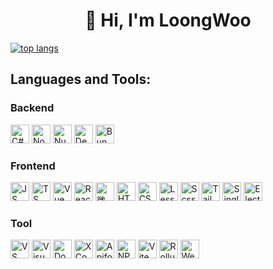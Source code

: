 # <center> 👏 Hi, I'm LoongWoo

[![top langs](https://github-readme-stats.vercel.app/api/top-langs/?username=long-woo&layout=compact)](https://github-readme-stats.vercel.app/api/top-langs/?username=long-woo&layout=compact)

## Languages and Tools:

### Backend

<img src="https://upload.wikimedia.org/wikipedia/commons/d/d2/C_Sharp_Logo_2023.svg" width="30px" height="30px" alt="C#" title="C#" /> <img src="https://nodejs.org/static/images/favicons/favicon.png" width="30px" height="30px" alt="NodeJS" title="NodeJS" /> <img src="https://nuxt.com/icon.png" width="30px" height="30px" alt="NuxtJS" title="NuxtJS" /> <img src="https://deno.com/logo.svg" width="30px" height="30px" alt="Deno" title="Deno" /> <img src="https://bun.sh/logo-square.jpg" width="30px" height="30px" alt="Bun" title="Bun" />

### Frontend

<img src="https://upload.wikimedia.org/wikipedia/commons/6/6a/JavaScript-logo.png" width="30px" height="30px" alt="JS" title="JS" /> <img src="https://upload.wikimedia.org/wikipedia/commons/4/4c/Typescript_logo_2020.svg" width="30px" height="30px" alt="TS" title="TS" /> <img src="https://vuejs.org/images/logo.png" width="30px" height="30px" alt="Vue" title="Vue" /> <img src="https://react.dev/favicon.ico" width="30px" height="30px" alt="React" title="React" /> <img src="https://upload.wikimedia.org/wikipedia/zh/6/61/Wechat_mini_programs_logo.svg" height="30px" alt="微信小程序" title="微信小程序" /> <img src="https://upload.wikimedia.org/wikipedia/commons/6/61/HTML5_logo_and_wordmark.svg" width="30px" height="30px" alt="HTML" title="HTML" /> <img src="https://upload.wikimedia.org/wikipedia/commons/6/62/CSS3_logo.svg" width="30px" height="30px" alt="CSS" title="CSS" /> <img src="https://upload.wikimedia.org/wikipedia/commons/8/81/LESS_Logo.svg" height="30px" alt="Less" title="Less" /> <img src="https://sass-lang.com/assets/img/styleguide/seal-color.png" width="30px" height="30px" alt="Scss" title="Scss" /> <img src="https://tailwindcss.com/_next/static/media/tailwindcss-mark.3c5441fc7a190fb1800d4a5c7f07ba4b1345a9c8.svg" width="30px" height="30px" alt="Tailwind CSS" title="Tailwind CSS" /> <img src="https://single-spa.js.org/img/single-spa-mark-magenta.svg" width="30px" height="30px" alt="Single SPA" title="Single SPA" /> <img src="https://www.electronjs.org/assets/img/logo.svg" width="30px" height="30px" alt="Electron" title="Electron" />

### Tool

<img src="https://code.visualstudio.com/favicon.ico" width="30px" height="30px" alt="VS Code" title="VS Code" /> <img src="https://upload.wikimedia.org/wikipedia/commons/2/2c/Visual_Studio_Icon_2022.svg" width="30px" height="30px" alt="Visual Studio" title="Visual Studio" /> <img src="https://www.docker.com/wp-content/uploads/2024/02/cropped-docker-logo-favicon-32x32.png" width="30px" height="30px" alt="Docker" title="Docker" /> <img src="https://upload.wikimedia.org/wikipedia/en/5/56/Xcode_14_icon.png" width="30px" height="30px" alt="XCode" title="XCode" /> <img src="https://apifox.com/favicon.ico" width="30px" height="30px" alt="Apifox" title="Apifox" /> <img src="https://static-production.npmjs.com/b0f1a8318363185cc2ea6a40ac23eeb2.png" width="30px" height="30px" alt="NPM" title="NPM" /> <img src="https://vitejs.dev/logo-with-shadow.png" width="30px" height="30px" alt="Vite" title="Vite" /> <img src="https://rollupjs.org/rollup-logo.svg" width="30px" height="30px" alt="Rollup" title="Rollup" /> <img src="https://webpack.js.org/icon_144x144.png" width="30px" height="30px" alt="Webpack" title="Webpack" /> 
